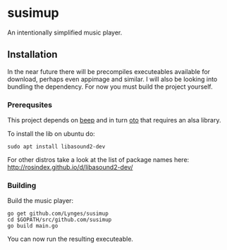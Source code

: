 # susimup
An intentionally simplified music player.

## Installation
In the near future there will be precompiles executeables available for download, perhaps even appimage and similar. I will also be looking into bundling the dependency.
For now you must build the project yourself.

### Prerequsites

This project depends on [beep](https://github.com/faiface/beep/) and in turn [oto](https://github.com/hajimehoshi/oto) that requires an alsa library.

To install the lib on ubuntu do:
```
sudo apt install libasound2-dev
```
For other distros take a look at the list of package names here: http://rosindex.github.io/d/libasound2-dev/

### Building

 Build the music player:
```
go get github.com/Lynges/susimup
cd $GOPATH/src/github.com/susimup
go build main.go
```
You can now run the resulting executeable.
